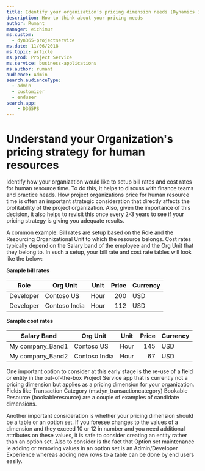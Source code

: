 ```yaml
---
title: Identify your organization’s pricing dimension needs (Dynamics 365 for Project Service) | MicrosoftDocs
description: How to think about your pricing needs
author: Rumant
manager: eichimur
ms.custom:
  - dyn365-projectservice
ms.date: 11/06/2018
ms.topic: article
ms.prod: Project Service
ms.service: business-applications
ms.author: rumant
audience: Admin
search.audienceType: 
  - admin
  - customizer
  - enduser
search.app: 
    - D365PS
---
```


# Understand your Organization's pricing strategy for human resources

Identify how your organization would like to setup bill rates and cost rates for human resource time. To do this, it helps to discuss with finance teams and practice heads. How project organizations price for human resource time is often an important strategic consideration that directly affects the profitability of the project organization. Also, given the importance of this decision, it also helps to revisit this once every 2-3 years to see if your pricing strategy is giving you adequate results.

A common example: Bill rates are setup based on the Role and the Resourcing Organizational Unit to which the resource belongs. Cost rates typically depend on the Salary band of the employee and the Org Unit that they belong to. In such a setup, your bill rate and cost rate tables will look like the below:

**Sample bill rates**

| Role        | Org Unit    |Unit      |Price      |Currency  |
| ------------|-------------|----------|----------:|----------|
| Developer   | Contoso US  |Hour | 200|USD     |
| Developer   | Contoso India |Hour|   112|USD     |


**Sample cost rates**

| Salary Band     | Org Unit    |Unit      |Price      |Currency  |
| ----------------|-------------|----------|----------:|----------|
| My company_Band1 | Contoso US  |Hour | 145|USD     |
| My company_Band2 | Contoso India |Hour|   67|USD     |



One important option to consider at this early stage is the re-use of a field or entity in the out-of-the-box Project Service app that is currently not a pricing dimension but applies as a pricing dimension for your organization. Fields like Transaction Category (msdyn_transactioncategory) Bookable Resource (bookableresource) are a couple of examples of candidate dimensions.

Another important consideration is whether your pricing dimension should be a table or an option set. If you foresee changes to the values of a dimension and they exceed 10 or 12 in number and you need additional attributes on these values, it is safe to consider creating an entity rather than an option set. Also to consider is the fact that Option set maintenance ie adding or removing values in an option set is an Admin/Developer Experience whereas adding new rows to a table can be done by end users easily.
